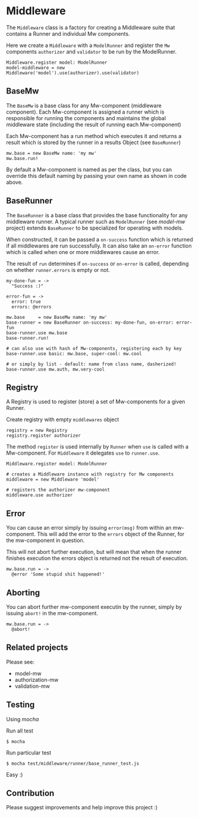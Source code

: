 # Middleware

The `Middleware` class is a factory for creating a Middleware suite that contains a Runner and individual Mw components.

Here we create a `Middleware` with a `ModelRunner` and register the `Mw` components
 `authorizer` and `validator` to be run by the ModelRunner.

```LiveScript
Middleware.register model: ModelRunner
model-middleware = new Middleware('model').use(authorizer).use(validator)
```

## BaseMw

The `BaseMw` is a base class for any Mw-component (middleware component).
Each Mw-component is assigned a runner which is responsible for running the components and
maintains the global middleware state (including the result of running each Mw-component)

Each Mw-component has a run method which executes it and returns a result which is stored by the runner in a
results Object (see `BaseRunner`)

```LiveScript
mw.base = new BaseMw name: 'my mw'
mw.base.run!
```

By default a Mw-component is named as per the class, but you can override this default naming by passing
your own name as shown in code above.

## BaseRunner

The `BaseRunner` is a base class that provides the base functionality for any middleware runner.
A typical runner such as `ModelRunner` (see *model-mw* project) extends `BaseRunner` to be specialized for operating with models.

When constructed, it can be passed a `on-success` function which is returned if all middlewares are run successfully.
It can also take an `on-error` function which is called when one or more middlewares cause an error.

The result of `run` determines if `on-success` or `on-error` is called, depending on whether `runner.errors` is empty or not.

```LiveScript
my-done-fun = ->
  "Success :)"

error-fun = ->
  error: true
  errors: @errors

mw.base     = new BaseMw name: 'my mw'
base-runner = new BaseRunner on-success: my-done-fun, on-error: error-fun
base-runner.use mw.base
base-runner.run!

# can also use with hash of Mw-components, registering each by key
base-runner.use basic: mw.base, super-cool: mw.cool

# or simply by list - default: name from class name, dasherized!
base-runner.use mw.auth, mw.very-cool
```

## Registry

A Registry is used to register (store) a set of Mw-components for a given Runner.

Create registry with empty `middlewares` object

```LiveScript
registry = new Registry
registry.register authorizer
```

The method `register` is used internally by `Runner` when `use` is called with a Mw-component.
For `Middleware` it delegates `use` to `runner.use`.

```LiveScript
Middleware.register model: ModelRunner

# creates a Middleware instance with registry for Mw components
middleware = new Middleware 'model'

# registers the authorizer mw-component
middleware.use authorizer
```

## Error

You can cause an error simply by issuing `error(msg)` from within an mw-component. This will add the error
to the `errors` object of the Runner, for the mw-component in question.

This will not abort further execution, but will mean that when the runner finishes execution the errors object is returned
not the result of execution.

```LiveScript
mw.base.run = ->
  @error 'Some stupid shit happened!'
```

## Aborting

You can abort further mw-component executin by the runner, simply by issuing `abort!` in the mw-component.

```LiveScript
mw.base.run = ->
  @abort!
```

## Related projects

Please see:

* model-mw
* authorization-mw
* validation-mw

## Testing

Using *mocha*

Run all test

`$ mocha`

Run particular test

`$ mocha test/middleware/runner/base_runner_test.js`

Easy :)

## Contribution

Please suggest improvements and help improve this project :)